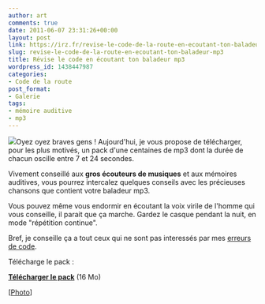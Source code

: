 ```yaml
---
author: art
comments: true
date: 2011-06-07 23:31:26+00:00
layout: post
link: https://irz.fr/revise-le-code-de-la-route-en-ecoutant-ton-baladeur-mp3/
slug: revise-le-code-de-la-route-en-ecoutant-ton-baladeur-mp3
title: Révise le code en écoutant ton baladeur mp3
wordpress_id: 1438447987
categories:
- Code de la route
post_format:
- Galerie
tags:
- mémoire auditive
- mp3
---
```


![](https://static.irz.fr/2011/06/cerberus-2011-06-08-à-01.26.57.png)Oyez oyez braves gens ! Aujourd'hui, je vous propose de télécharger, pour les plus motivés, un pack d'une centaines de mp3 dont la durée de chacun oscille entre 7 et 24 secondes.

Vivement conseillé aux **gros écouteurs de musiques** et aux mémoires auditives, vous pourrez intercalez quelques conseils avec les précieuses chansons que contient votre baladeur mp3.

Vous pouvez même vous endormir en écoutant la voix virile de l'homme qui vous conseille, il parait que ça marche. Gardez le casque pendant la nuit, en mode "répétition continue".

Bref, je conseille ça a tout ceux qui ne sont pas interessés par mes [erreurs de code](http://irz.fr/category/erreur-de-code/).

Télécharge le pack :

**[Télécharger le pack](http://irz.fr/dl/100_Conseils_MP3.zip)** (16 Mo)


[[Photo](http://www.flickr.com/photos/lizzybug_photography/3066090833/)]
